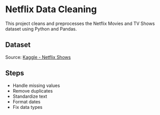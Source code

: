 # Netflix Data Cleaning

This project cleans and preprocesses the Netflix Movies and TV Shows dataset using Python and Pandas.

## Dataset
Source: [Kaggle - Netflix Shows](https://www.kaggle.com/datasets/shivamb/netflix-shows)

## Steps
- Handle missing values
- Remove duplicates
- Standardize text
- Format dates
- Fix data types
